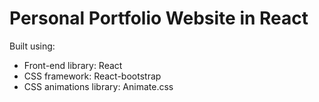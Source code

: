 # Personal Portfolio Website in React

Built using:

- Front-end library: React
- CSS framework: React-bootstrap
- CSS animations library: Animate.css